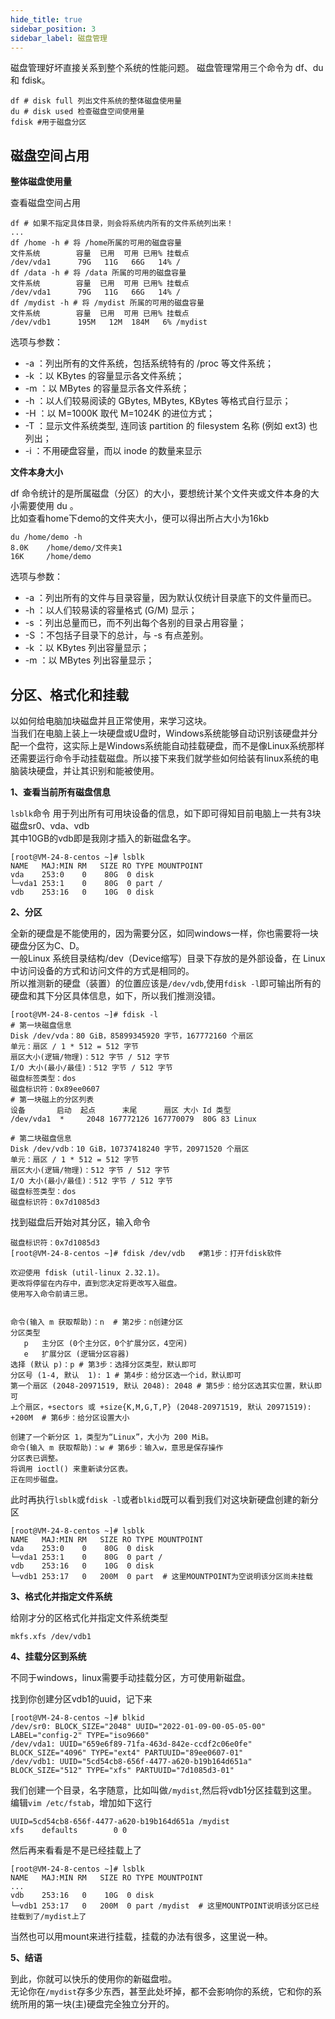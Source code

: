 ```yaml
---
hide_title: true
sidebar_position: 3
sidebar_label: 磁盘管理
---
```


磁盘管理好坏直接关系到整个系统的性能问题。
磁盘管理常用三个命令为 df、du 和 fdisk。
```shell
df # disk full 列出文件系统的整体磁盘使用量
du # disk used 检查磁盘空间使用量
fdisk #用于磁盘分区
```

## 磁盘空间占用
**整体磁盘使用量**

查看磁盘空间占用
```shell
df # 如果不指定具体目录，则会将系统内所有的文件系统列出来！
...
df /home -h # 将 /home所属的可用的磁盘容量
文件系统        容量  已用  可用 已用% 挂载点
/dev/vda1      79G   11G   66G   14% /
df /data -h # 将 /data 所属的可用的磁盘容量
文件系统        容量  已用  可用 已用% 挂载点
/dev/vda1      79G   11G   66G   14% /
df /mydist -h # 将 /mydist 所属的可用的磁盘容量
文件系统        容量  已用  可用 已用% 挂载点
/dev/vdb1      195M   12M  184M   6% /mydist
```
选项与参数：
* -a ：列出所有的文件系统，包括系统特有的 /proc 等文件系统；
* -k ：以 KBytes 的容量显示各文件系统；
* -m ：以 MBytes 的容量显示各文件系统；
* -h ：以人们较易阅读的 GBytes, MBytes, KBytes 等格式自行显示；
* -H ：以 M=1000K 取代 M=1024K 的进位方式；
* -T ：显示文件系统类型, 连同该 partition 的 filesystem 名称 (例如 ext3) 也列出；
* -i ：不用硬盘容量，而以 inode 的数量来显示

**文件本身大小**

df 命令统计的是所属磁盘（分区）的大小，要想统计某个文件夹或文件本身的大小需要使用 du 。    
比如查看home下demo的文件夹大小，便可以得出所占大小为16kb
```shell
du /home/demo -h
8.0K    /home/demo/文件夹1
16K     /home/demo
```
选项与参数：
* -a ：列出所有的文件与目录容量，因为默认仅统计目录底下的文件量而已。
* -h ：以人们较易读的容量格式 (G/M) 显示；
* -s ：列出总量而已，而不列出每个各别的目录占用容量；
* -S ：不包括子目录下的总计，与 -s 有点差别。
* -k ：以 KBytes 列出容量显示；
* -m ：以 MBytes 列出容量显示；





## 分区、格式化和挂载
以如何给电脑加块磁盘并且正常使用，来学习这块。     
当我们在电脑上装上一块硬盘或U盘时，Windows系统能够自动识别该硬盘并分配一个盘符，这实际上是Windows系统能自动挂载硬盘，而不是像Linux系统那样还需要运行命令手动挂载磁盘。所以接下来我们就学些如何给装有linux系统的电脑装块硬盘，并让其识别和能被使用。


**1、查看当前所有磁盘信息**

`lsblk`命令 用于列出所有可用块设备的信息，如下即可得知目前电脑上一共有3块磁盘sr0、vda、vdb   
其中10GB的vdb即是我刚才插入的新磁盘名字。
```shell
[root@VM-24-8-centos ~]# lsblk
NAME   MAJ:MIN RM   SIZE RO TYPE MOUNTPOINT
vda    253:0    0    80G  0 disk 
└─vda1 253:1    0    80G  0 part /
vdb    253:16   0    10G  0 disk 
```

**2、分区**

全新的硬盘是不能使用的，因为需要分区，如同windows一样，你也需要将一块硬盘分区为C、D。    
一般Linux 系统目录结构/dev（Device缩写）目录下存放的是外部设备，在 Linux 中访问设备的方式和访问文件的方式是相同的。    
所以推测新的硬盘（装置）的位置应该是`/dev/vdb`,使用`fdisk -l`即可输出所有的硬盘和其下分区具体信息，如下，所以我们推测没错。
```shell
[root@VM-24-8-centos ~]# fdisk -l
# 第一块磁盘信息
Disk /dev/vda：80 GiB，85899345920 字节，167772160 个扇区
单元：扇区 / 1 * 512 = 512 字节
扇区大小(逻辑/物理)：512 字节 / 512 字节
I/O 大小(最小/最佳)：512 字节 / 512 字节
磁盘标签类型：dos
磁盘标识符：0x89ee0607
# 第一块磁上的分区列表
设备       启动  起点      末尾      扇区 大小 Id 类型
/dev/vda1  *     2048 167772126 167770079  80G 83 Linux

# 第二块磁盘信息
Disk /dev/vdb：10 GiB，10737418240 字节，20971520 个扇区
单元：扇区 / 1 * 512 = 512 字节
扇区大小(逻辑/物理)：512 字节 / 512 字节
I/O 大小(最小/最佳)：512 字节 / 512 字节
磁盘标签类型：dos
磁盘标识符：0x7d1085d3
```

找到磁盘后开始对其分区，输入命令
```shell
磁盘标识符：0x7d1085d3
[root@VM-24-8-centos ~]# fdisk /dev/vdb   #第1步：打开fdisk软件

欢迎使用 fdisk (util-linux 2.32.1)。
更改将停留在内存中，直到您决定将更改写入磁盘。
使用写入命令前请三思。


命令(输入 m 获取帮助)：n  # 第2步：n创建分区
分区类型
   p   主分区 (0个主分区，0个扩展分区，4空闲)
   e   扩展分区 (逻辑分区容器)
选择 (默认 p)：p # 第3步：选择分区类型，默认即可
分区号 (1-4, 默认  1): 1 # 第4步：给分区选一个id，默认即可
第一个扇区 (2048-20971519, 默认 2048): 2048 # 第5步：给分区选其实位置，默认即可
上个扇区，+sectors 或 +size{K,M,G,T,P} (2048-20971519, 默认 20971519): +200M  # 第6步：给分区设置大小

创建了一个新分区 1，类型为“Linux”，大小为 200 MiB。
命令(输入 m 获取帮助)：w # 第6步：输入w，意思是保存操作
分区表已调整。
将调用 ioctl() 来重新读分区表。
正在同步磁盘。
```
此时再执行`lsblk`或`fdisk -l`或者`blkid`既可以看到我们对这块新硬盘创建的新分区
```shell
[root@VM-24-8-centos ~]# lsblk
NAME   MAJ:MIN RM   SIZE RO TYPE MOUNTPOINT
vda    253:0    0    80G  0 disk 
└─vda1 253:1    0    80G  0 part /
vdb    253:16   0    10G  0 disk 
└─vdb1 253:17   0   200M  0 part  # 这里MOUNTPOINT为空说明该分区尚未挂载
```

**3、格式化并指定文件系统**

给刚才分的区格式化并指定文件系统类型
```shell
mkfs.xfs /dev/vdb1
```

**4、挂载分区到系统**

不同于windows，linux需要手动挂载分区，方可使用新磁盘。

找到你创建分区vdb1的uuid，记下来
```shell
[root@VM-24-8-centos ~]# blkid
/dev/sr0: BLOCK_SIZE="2048" UUID="2022-01-09-00-05-05-00" LABEL="config-2" TYPE="iso9660"
/dev/vda1: UUID="659e6f89-71fa-463d-842e-ccdf2c06e0fe" BLOCK_SIZE="4096" TYPE="ext4" PARTUUID="89ee0607-01"
/dev/vdb1: UUID="5cd54cb8-656f-4477-a620-b19b164d651a" BLOCK_SIZE="512" TYPE="xfs" PARTUUID="7d1085d3-01"
```
    
我们创建一个目录，名字随意，比如叫做`/mydist`,然后将vdb1分区挂载到这里。    
编辑`vim /etc/fstab`，增加如下这行
```shell
UUID=5cd54cb8-656f-4477-a620-b19b164d651a /mydist                       xfs    defaults        0 0
```

然后再来看看是不是已经挂载上了
```shell
[root@VM-24-8-centos ~]# lsblk
NAME   MAJ:MIN RM   SIZE RO TYPE MOUNTPOINT
...
vdb    253:16   0    10G  0 disk 
└─vdb1 253:17   0   200M  0 part /mydist  # 这里MOUNTPOINT说明该分区已经挂载到了/mydist上了
```
当然也可以用mount来进行挂载，挂载的办法有很多，这里说一种。

**5、结语**

到此，你就可以快乐的使用你的新磁盘啦。    
无论你在`/mydist`存多少东西，甚至此处坏掉，都不会影响你的系统，它和你的系统所用的第一块(主)硬盘完全独立分开的。